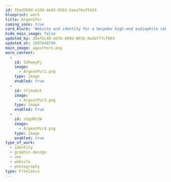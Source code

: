 ```yaml
---
id: fbad369d-e1dd-4e43-926d-5aea76af5429
blueprint: work
title: ArgentPur
coming_soon: true
card_blurb: 'Website and identity for a bespoke high-end audiophile cable manufacturer'
hide_main_image: false
updated_by: 20afbc48-a67b-499d-803b-8e3bff7cf603
updated_at: 1697648799
main_image: agpurhero.png
more_content:
  -
    id: 5O0aeyRj
    image:
      - ArgentPur2.png
    type: image
    enabled: true
  -
    id: 3fjma8cb
    image:
      - ArgentPur3.png
    type: image
    enabled: true
  -
    id: sUqdRh3W
    image:
      - ArgentPur4.png
    type: image
    enabled: true
type_of_work:
  - identity
  - graphic-design
  - cms
  - website
  - photography
type: Freelance
---
```

